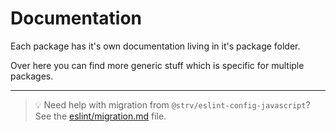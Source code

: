 # Documentation

Each package has it's own documentation living in it's package folder.

Over here you can find more generic stuff which is specific for multiple packages.

---

> 💡 Need help with migration from `@strv/eslint-config-javascript`? See the [eslint/migration.md](./eslint/migration.md) file.
